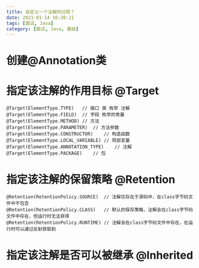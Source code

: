 ```yaml
---
title: 自定义一个注解的过程？
date: 2021-01-14 16:38:21
tags: [面试, Java]
category: [面试, Java, 基础]
---
```


# 创建@Annotation类

# 指定该注解的作用目标 @Target

```
@Target(ElementType.TYPE)   // 接口 类 枚举 注解
@Target(ElementType.FIELD)  // 字段 枚举的常量
@Target(ElementType.METHOD) // 方法
@Target(ElementType.PARAMETER)  // 方法参数
@Target(ElementType.CONSTRUCTOR)    // 构造函数
@Target(ElementType.LOCAL_VARIABLE) // 局部变量
@Target(ElementType.ANNOTATION_TYPE)    // 注解
@Target(ElementType.PACKAGE)    // 包
```

# 指定该注解的保留策略 @Retention

```
@Retention(RetentionPolicy.SOURCE)  // 注解仅存在于源码中，在class字节码文件中不包含
@Retention(RetentionPolicy.CLASS)   // 默认的保存策略，注解会在class字节码文件中存在，但运行时无法获得
@Retention(RetentionPolicy.RUNTIME) // 注解会在class字节码文件中存在，在运行时可以通过反射获取到
```

# 指定该注解是否可以被继承 @Inherited

